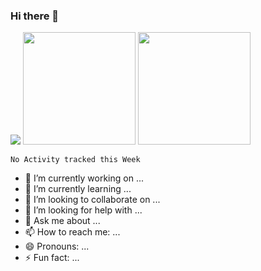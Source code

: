 ### Hi there 👋
<img src="https://media.giphy.com/media/L1R1tvI9svkIWwpVYr/giphy.gif"/>
<img height="180em" src="https://github-readme-stats.vercel.app/api?username=AdrienWac&show_icons=true&hide_border=true&&count_private=true&include_all_commits=true&theme=calm" />
<img height="180em" src="https://github-readme-stats.vercel.app/api/top-langs/?username=AdrienWac&layout=compact&theme=calm&hide_border=true" />

<!--START_SECTION:waka-->
```text
No Activity tracked this Week
```
<!--END_SECTION:waka-->

<!--
**AdrienWac/AdrienWac** is a ✨ _special_ ✨ repository because its `README.md` (this file) appears on your GitHub profile.

Here are some ideas to get you started:

-->

- 🔭 I’m currently working on ...
- 🌱 I’m currently learning ...
- 👯 I’m looking to collaborate on ...
- 🤔 I’m looking for help with ...
- 💬 Ask me about ...
- 📫 How to reach me: ...
- 😄 Pronouns: ...
- ⚡ Fun fact: ...
